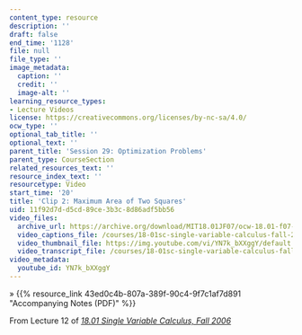 ```yaml
---
content_type: resource
description: ''
draft: false
end_time: '1128'
file: null
file_type: ''
image_metadata:
  caption: ''
  credit: ''
  image-alt: ''
learning_resource_types:
- Lecture Videos
license: https://creativecommons.org/licenses/by-nc-sa/4.0/
ocw_type: ''
optional_tab_title: ''
optional_text: ''
parent_title: 'Session 29: Optimization Problems'
parent_type: CourseSection
related_resources_text: ''
resource_index_text: ''
resourcetype: Video
start_time: '20'
title: 'Clip 2: Maximum Area of Two Squares'
uid: 11f92d7d-d5cd-89ce-3b3c-8d86adf5bb56
video_files:
  archive_url: https://archive.org/download/MIT18.01JF07/ocw-18.01-f07-lec12_300k.mp4
  video_captions_file: /courses/18-01sc-single-variable-calculus-fall-2010/dfadf55ac5ab5be6a57e9dcd55aaf8f2_YN7k_bXXggY.vtt
  video_thumbnail_file: https://img.youtube.com/vi/YN7k_bXXggY/default.jpg
  video_transcript_file: /courses/18-01sc-single-variable-calculus-fall-2010/cf0e6a12d9f28d492c5ae49135f40773_YN7k_bXXggY.pdf
video_metadata:
  youtube_id: YN7k_bXXggY
---
```

» {{% resource_link 43ed0c4b-807a-389f-90c4-9f7c1af7d891 "Accompanying Notes (PDF)" %}}

From Lecture 12 of [_18.01 Single Variable Calculus, Fall 2006_](/courses/18-01-single-variable-calculus-fall-2006/video_galleries/video-lectures)